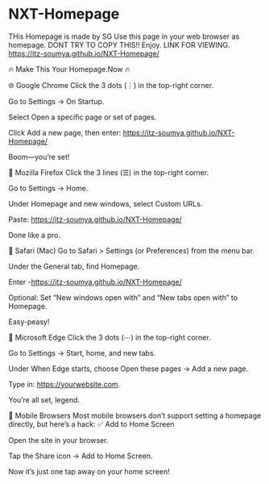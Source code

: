 # NXT-Homepage
THis Homepage is made by SG
Use this page in your web browser as homepage.
DONT TRY TO COPY THIS!!
Enjoy.
LINK FOR VIEWING.
https://itz-soumya.github.io/NXT-Homepage/

🔥 Make This Your Homepage.Now 🔥

🌐 Google Chrome
Click the 3 dots (⋮) in the top-right corner.

Go to Settings → On Startup.

Select Open a specific page or set of pages.

Click Add a new page, then enter: https://itz-soumya.github.io/NXT-Homepage/

Boom—you’re set!

🦊 Mozilla Firefox
Click the 3 lines (☰) in the top-right corner.

Go to Settings → Home.

Under Homepage and new windows, select Custom URLs.

Paste: https://itz-soumya.github.io/NXT-Homepage/

Done like a pro.

🧭 Safari (Mac)
Go to Safari > Settings (or Preferences) from the menu bar.

Under the General tab, find Homepage.

Enter -https://itz-soumya.github.io/NXT-Homepage/

Optional: Set “New windows open with” and “New tabs open with” to Homepage.

Easy-peasy!

🧊 Microsoft Edge
Click the 3 dots (⋯) in the top-right corner.

Go to Settings → Start, home, and new tabs.

Under When Edge starts, choose Open these pages → Add a new page.

Type in: https://yourwebsite.com.

You’re all set, legend.

📱 Mobile Browsers
Most mobile browsers don’t support setting a homepage directly, but here’s a hack:
✅ Add to Home Screen

Open the site in your browser.

Tap the Share icon → Add to Home Screen.

Now it’s just one tap away on your home screen!
